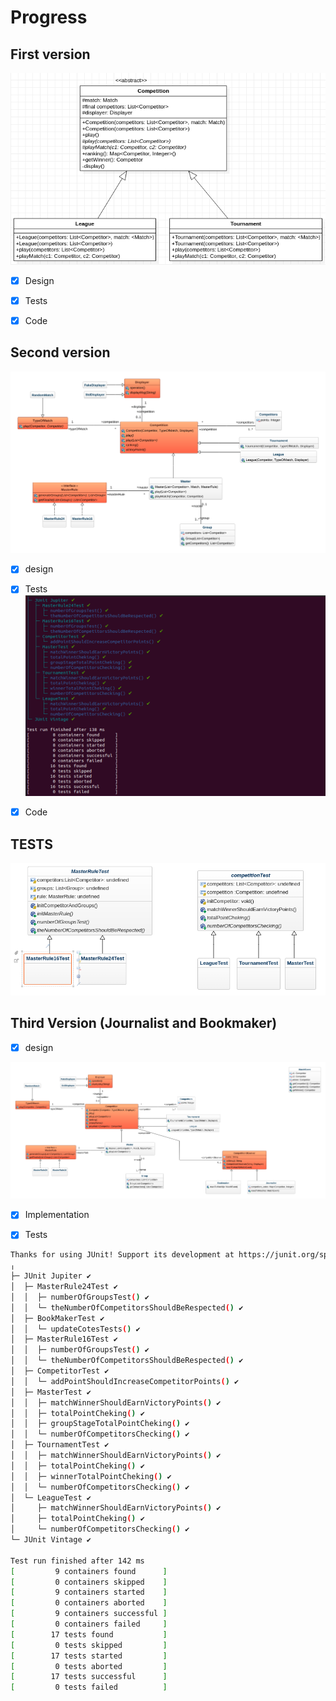 # Progress
## First version
<img src="design/competition.png">

  - [x] Design
  - [X] Tests
  - [X] Code



## Second version
<img src="design/design_V2.png">

  - [x] design
  - [x] Tests
    <img src="design/test_junit.png" />

  - [X] Code

## TESTS

<img src="design/test_design.png">

## Third Version (Journalist and Bookmaker)
- [x] design

<img src="design/design_V3.png">

- [x] Implementation
  
- [x] Tests

```bash
Thanks for using JUnit! Support its development at https://junit.org/sponsoring
╷
├─ JUnit Jupiter ✔
│  ├─ MasterRule24Test ✔
│  │  ├─ numberOfGroupsTest() ✔
│  │  └─ theNumberOfCompetitorsShouldBeRespected() ✔
│  ├─ BookMakerTest ✔
│  │  └─ updateCotesTests() ✔
│  ├─ MasterRule16Test ✔
│  │  ├─ numberOfGroupsTest() ✔
│  │  └─ theNumberOfCompetitorsShouldBeRespected() ✔
│  ├─ CompetitorTest ✔
│  │  └─ addPointShouldIncreaseCompetitorPoints() ✔
│  ├─ MasterTest ✔
│  │  ├─ matchWinnerShouldEarnVictoryPoints() ✔
│  │  ├─ totalPointCheking() ✔
│  │  ├─ groupStageTotalPointCheking() ✔
│  │  └─ numberOfCompetitorsChecking() ✔
│  ├─ TournamentTest ✔
│  │  ├─ matchWinnerShouldEarnVictoryPoints() ✔
│  │  ├─ totalPointCheking() ✔
│  │  ├─ winnerTotalPointCheking() ✔
│  │  └─ numberOfCompetitorsChecking() ✔
│  └─ LeagueTest ✔
│     ├─ matchWinnerShouldEarnVictoryPoints() ✔
│     ├─ totalPointCheking() ✔
│     └─ numberOfCompetitorsChecking() ✔
└─ JUnit Vintage ✔

Test run finished after 142 ms
[         9 containers found      ]
[         0 containers skipped    ]
[         9 containers started    ]
[         0 containers aborted    ]
[         9 containers successful ]
[         0 containers failed     ]
[        17 tests found           ]
[         0 tests skipped         ]
[        17 tests started         ]
[         0 tests aborted         ]
[        17 tests successful      ]
[         0 tests failed          ]
```
